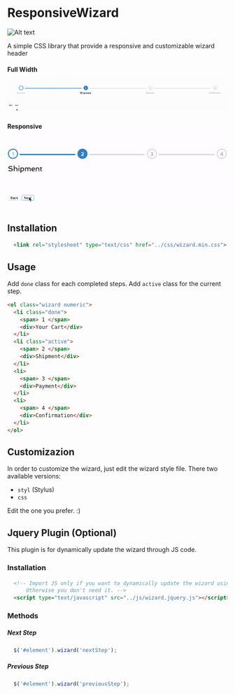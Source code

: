 # ResponsiveWizard

![Alt text](https://img.shields.io/badge/license-MIT-green.svg?style=flat)

A simple CSS library that provide a responsive and customizable wizard header


#### Full Width
![Sample fullwidth](docs/full_width.gif)

#### Responsive
![Sample responsive](docs/responsive.gif)

## Installation

```html
  <link rel="stylesheet" type="text/css" href="../css/wizard.min.css">
```

## Usage

Add `done` class for each completed steps.
Add `active` class for the current step.

```html
<ol class="wizard numeric">
  <li class="done">
    <span> 1 </span>
    <div>Your Cart</div>
  </li>
  <li class="active">
    <span> 2 </span>
    <div>Shipment</div>
  </li>
  <li>
    <span> 3 </span>
    <div>Payment</div>
  </li>
  <li>
    <span> 4 </span>
    <div>Confirmation</div>
  </li>
</ol>
```

## Customizazion

In order to customize the wizard, just edit the wizard style file.
There two available versions:
* `styl` (Stylus)
* `css`

Edit the one you prefer. :)

## Jquery Plugin (Optional)

This plugin is for dynamically update the wizard through JS code.

### Installation

```html
  <!-- Import JS only if you want to dynamically update the wizard using JS.
      Otherwise you don't need it. -->
  <script type="text/javascript" src="../js/wizard.jquery.js"></script>
```

### Methods

##### Next Step

```js
  $('#element').wizard('nextStep');
```

##### Previous Step

```js
  $('#element').wizard('previousStep');
```

